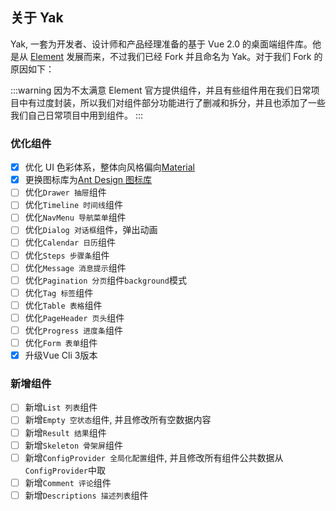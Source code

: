 ## 关于 Yak

Yak, 一套为开发者、设计师和产品经理准备的基于 Vue 2.0 的桌面端组件库。他是从 [Element](https://github.com/ElemeFE/element) 发展而来，不过我们已经 Fork 并且命名为 Yak。对于我们 Fork 的原因如下：

:::warning
因为不太满意 Element 官方提供组件，并且有些组件用在我们日常项目中有过度封装，所以我们对组件部分功能进行了删减和拆分，并且也添加了一些我们自己日常项目中用到组件。
:::

### 优化组件

- [x] 优化 UI 色彩体系，整体向风格偏向[Material](https://material.io/guidelines/style/color.html#color-color-tool)
- [x] 更换图标库为[Ant Design 图标库](https://www.iconfont.cn/collections/detail?spm=a313x.7781069.1998910419.29)
- [ ] 优化`Drawer 抽屉`组件
- [ ] 优化`Timeline 时间线`组件
- [ ] 优化`NavMenu 导航菜单`组件
- [ ] 优化`Dialog 对话框`组件，弹出动画
- [ ] 优化`Calendar 日历`组件
- [ ] 优化`Steps 步骤条`组件
- [ ] 优化`Message 消息提示`组件
- [ ] 优化`Pagination 分页`组件`background`模式
- [ ] 优化`Tag 标签`组件
- [ ] 优化`Table 表格`组件
- [ ] 优化`PageHeader 页头`组件
- [ ] 优化`Progress 进度条`组件
- [ ] 优化`Form 表单`组件
- [x] 升级Vue Cli 3版本

### 新增组件

- [ ] 新增`List 列表`组件
- [ ] 新增`Empty 空状态`组件, 并且修改所有空数据内容
- [ ] 新增`Result 结果`组件
- [ ] 新增`Skeleton 骨架屏`组件
- [ ] 新增`ConfigProvider 全局化配置`组件, 并且修改所有组件公共数据从`ConfigProvider`中取
- [ ] 新增`Comment 评论`组件
- [ ] 新增`Descriptions 描述列表`组件
